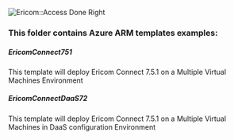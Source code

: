 ![Ericom::Access Done Right](http://www.ericom.com/imgs/home/EricomLogo2.jpg "Ericom Logo") 

### This folder contains Azure ARM templates examples:

##### EricomConnect751

This template will deploy Ericom Connect 7.5.1 on a Multiple Virtual Machines Environment

##### EricomConnectDaaS72 

This template will deploy Ericom Connect 7.5.1 on a Multiple Virtual Machines in DaaS configuration Environment
